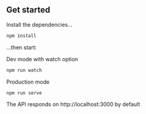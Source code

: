 ## Get started

Install the dependencies...

```bash
npm install
```

...then start:

Dev mode with watch option
```bash
npm run watch
```

Production mode
```bash
npm run serve
```

The API responds on http://localhost:3000 by default
